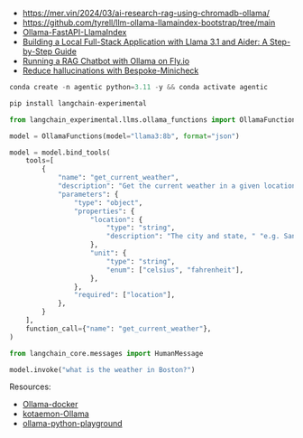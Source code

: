 - https://mer.vin/2024/03/ai-research-rag-using-chromadb-ollama/
- https://github.com/tyrell/llm-ollama-llamaindex-bootstrap/tree/main
- [Ollama-FastAPI-LlamaIndex](https://github.com/iSiddharth20/Ollama-FastAPI-LlamaIndex/tree/main)
- [Building a Local Full-Stack Application with Llama 3.1 and Aider: A Step-by-Step Guide](https://www.dataedgehub.com/2024/07/building-local-full-stack-application.html)
- [Running a RAG Chatbot with Ollama on Fly.io](https://upstash.com/blog/ollama-rag)
- [Reduce hallucinations with Bespoke-Minicheck](https://ollama.com/blog/reduce-hallucinations-with-bespoke-minicheck)

```py
conda create -n agentic python=3.11 -y && conda activate agentic

pip install langchain-experimental

from langchain_experimental.llms.ollama_functions import OllamaFunctions

model = OllamaFunctions(model="llama3:8b", format="json")

model = model.bind_tools(
    tools=[
        {
            "name": "get_current_weather",
            "description": "Get the current weather in a given location",
            "parameters": {
                "type": "object",
                "properties": {
                    "location": {
                        "type": "string",
                        "description": "The city and state, " "e.g. San Francisco, CA",
                    },
                    "unit": {
                        "type": "string",
                        "enum": ["celsius", "fahrenheit"],
                    },
                },
                "required": ["location"],
            },
        }
    ],
    function_call={"name": "get_current_weather"},
)

from langchain_core.messages import HumanMessage

model.invoke("what is the weather in Boston?")
```

Resources:
- [Ollama-docker](https://highreso.jp/edgehub/machinelearning/ollamapython.html)
- [kotaemon-Ollama](https://github.com/Cinnamon/kotaemon)
- [ollama-python-playground](https://github.com/pamelafox/ollama-python-playground)
